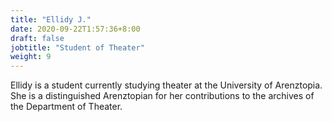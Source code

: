 ```yaml
---
title: "Ellidy J."
date: 2020-09-22T1:57:36+8:00
draft: false
jobtitle: "Student of Theater"
weight: 9
---
```


Ellidy is a student currently studying theater at the University of Arenztopia. She is a distinguished Arenztopian for her contributions to the archives of the Department of Theater. 

